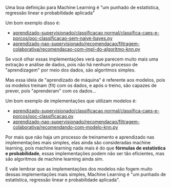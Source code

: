 Uma boa definição para Machine Learning é "um punhado de estatística, regressão linear e probabilidade aplicada"

Um bom exemplo disso é: 
- [aprendizado-supervisionado/classificacao normal/classifica-caes-e-porcos/poc-classificacao-sem-naive-bayes.py](https://github.com/DeveloperArthur/machine-learning/blob/main/aprendizado-supervisionado/classificacao%20normal/classifica-caes-e-porcos/poc-classificacao-sem-naive-bayes.py)
- [aprendizado-nao-supervisionado/recomendacao/filtragem-colaborativa/recomendacao-com-impl-do-algoritmo-knn.py](https://github.com/DeveloperArthur/machine-learning/blob/main/aprendizado-nao-supervisionado/recomendacao/filtragem-colaborativa/recomendacao-com-impl-do-algoritmo-knn.py)

Se você olhar essas implementações verá que parecem muito mais uma extração e análise de dados, pois não há nenhum processo de "aprendizagem" por meio dos dados, são algoritmos simples.

Mas essa ideia de "aprendizado de máquina" é referente aos modelos, pois os modelos treinam (fit) com os dados, e após o treino, são capazes de prever, pois "aprenderam" com os dados...

Um bom exemplo de implementações que utilizam modelos é:
- [aprendizado-supervisionado/classificacao normal/classifica-caes-e-porcos/poc-classificacao.py](https://github.com/DeveloperArthur/machine-learning/blob/main/aprendizado-supervisionado/classificacao%20normal/classifica-caes-e-porcos/poc-classificacao.py)
- [aprendizado-nao-supervisionado/recomendacao/filtragem-colaborativa/recomendando-com-modelo-knn.py](https://github.com/DeveloperArthur/machine-learning/blob/main/aprendizado-nao-supervisionado/recomendacao/filtragem-colaborativa/recomendando-com-modelo-knn.py)

Por mais que não haja um processo de treinamento e aprendizado nas implementações mais simples, elas ainda são consideradas machine learning, pois machine learning nada mais é do que **fórmulas de estatística e probabilidade**, essas implementações podem não ser tão eficientes, mas são algoritmos de machine learning ainda sim.

E vale lembrar que as implementações dos modelos não fogem muito dessas implementações mais simples, Machine Learning é "um punhado de estatística, regressão linear e probabilidade aplicada".